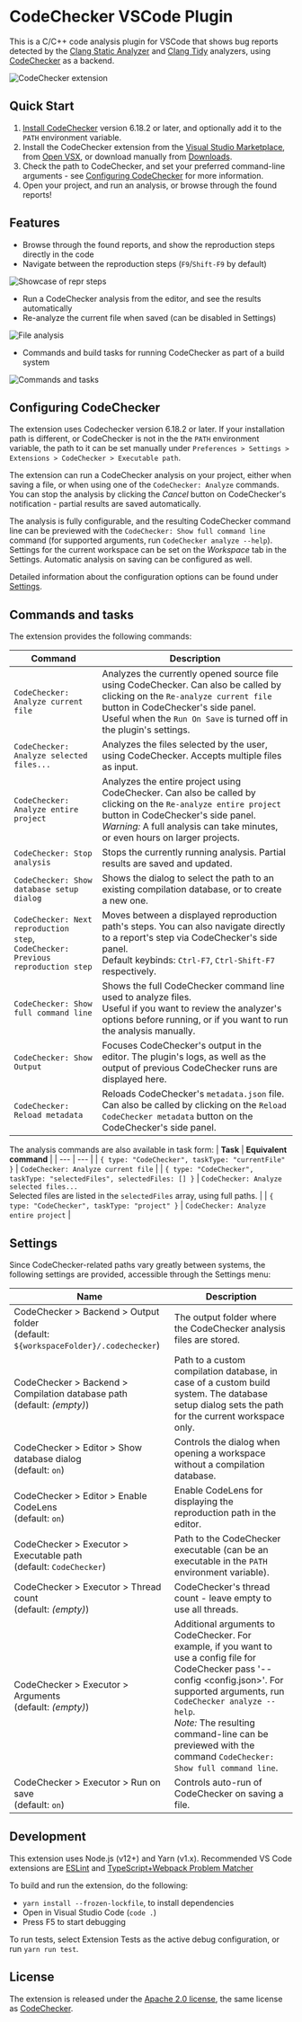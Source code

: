 # CodeChecker VSCode Plugin

This is a C/C++ code analysis plugin for VSCode that shows bug reports detected by the [Clang Static Analyzer] and [Clang Tidy] analyzers, using [CodeChecker] as a backend.

[Clang Static Analyzer]: http://clang-analyzer.llvm.org/
[Clang Tidy]: http://clang.llvm.org/extra/clang-tidy/
[CodeChecker]: https://github.com/Ericsson/codechecker

![CodeChecker extension](media/codechecker-splash.png)

## Quick Start

1. [Install CodeChecker] version 6.18.2 or later, and optionally add it to the `PATH` environment variable.
2. Install the CodeChecker extension from the [Visual Studio Marketplace], from [Open VSX], or download manually from [Downloads].
3. Check the path to CodeChecker, and set your preferred command-line arguments - see [Configuring CodeChecker] for more information.
4. Open your project, and run an analysis, or browse through the found reports!

[Install CodeChecker]: https://github.com/Ericsson/CodeChecker#install-guide
[Visual Studio Marketplace]: https://marketplace.visualstudio.com/items?itemName=codechecker.vscode-codechecker
[Open VSX]: https://open-vsx.org/extension/codechecker/codechecker
[Downloads]: https://github.com/Ericsson/CodecheckerVSCodePlugin/releases
[Configuring CodeChecker]: #configuring-codechecker

## Features

- Browse through the found reports, and show the reproduction steps directly in the code
- Navigate between the reproduction steps (`F9`/`Shift-F9` by default)

![Showcase of repr steps](media/codechecker-repr-step.gif)

- Run a CodeChecker analysis from the editor, and see the results automatically
- Re-analyze the current file when saved (can be disabled in Settings)

![File analysis](media/codechecker-analysis.gif)

- Commands and build tasks for running CodeChecker as part of a build system

![Commands and tasks](media/codechecker-tasks.gif)

## Configuring CodeChecker

The extension uses Codechecker version 6.18.2 or later. If your installation path is different, or CodeChecker is not in the the `PATH` environment variable, the path to it can be set manually under `Preferences > Settings > Extensions > CodeChecker > Executable path`.

The extension can run a CodeChecker analysis on your project, either when saving a file, or when using one of the `CodeChecker: Analyze` commands. You can stop the analysis by clicking the *Cancel* button on CodeChecker's notification - partial results are saved automatically.

The analysis is fully configurable, and the resulting CodeChecker command line can be previewed with the `CodeChecker: Show full command line` command (for supported arguments, run `CodeChecker analyze --help`). Settings for the current workspace can be set on the *Workspace* tab in the Settings. Automatic analysis on saving can be configured as well.

Detailed information about the configuration options can be found under [Settings].

[Settings]: #settings

## Commands and tasks

The extension provides the following commands:

| Command | Description |
| --- | --- |
| `CodeChecker: Analyze current file` | Analyzes the currently opened source file using CodeChecker. Can also be called by clicking on the `Re-analyze current file` button in CodeChecker's side panel. <br> Useful when the `Run On Save` is turned off in the plugin's settings. |
| `CodeChecker: Analyze selected files...` | Analyzes the files selected by the user, using CodeChecker. Accepts multiple files as input. |
| `CodeChecker: Analyze entire project` | Analyzes the entire project using CodeChecker. Can also be called by clicking on the `Re-analyze entire project` button in CodeChecker's side panel.<br> *Warning:* A full analysis can take minutes, or even hours on larger projects. |
| `CodeChecker: Stop analysis` | Stops the currently running analysis. Partial results are saved and updated. |
| `CodeChecker: Show database setup dialog` | Shows the dialog to select the path to an existing compilation database, or to create a new one. |
| `CodeChecker: Next reproduction step`, <br> `CodeChecker: Previous reproduction step` | Moves between a displayed reproduction path's steps. You can also navigate directly to a report's step via CodeChecker's side panel. <br> Default keybinds: `Ctrl-F7`, `Ctrl-Shift-F7` respectively. |
| `CodeChecker: Show full command line` | Shows the full CodeChecker command line used to analyze files. <br> Useful if you want to review the analyzer's options before running, or if you want to run the analysis manually. |
| `CodeChecker: Show Output` | Focuses CodeChecker's output in the editor. The plugin's logs, as well as the output of previous CodeChecker runs are displayed here. |
| `CodeChecker: Reload metadata` | Reloads CodeChecker's `metadata.json` file. Can also be called by clicking on the `Reload CodeChecker metadata` button on the CodeChecker's side panel. |


The analysis commands are also available in task form:
| **Task** | **Equivalent command** |
| --- | --- |
| `{ type: "CodeChecker", taskType: "currentFile" }` | `CodeChecker: Analyze current file` |
| `{ type: "CodeChecker", taskType: "selectedFiles", selectedFiles: [] }` | `CodeChecker: Analyze selected files...` <br> Selected files are listed in the `selectedFiles` array, using full paths. |
| `{ type: "CodeChecker", taskType: "project" }` | `CodeChecker: Analyze entire project` |

## Settings

Since CodeChecker-related paths vary greatly between systems, the following settings are provided, accessible through the Settings menu:

| Name | Description |
| --- | --- |
| CodeChecker > Backend > Output folder <br> (default: `${workspaceFolder}/.codechecker`) | The output folder where the CodeChecker analysis files are stored. |
| CodeChecker > Backend > Compilation database path <br> (default: *(empty)*) | Path to a custom compilation database, in case of a custom build system. The database setup dialog sets the path for the current workspace only. |
| CodeChecker > Editor > Show database dialog <br> (default: `on`) | Controls the dialog when opening a workspace without a compilation database. |
| CodeChecker > Editor > Enable CodeLens <br> (default: `on`) | Enable CodeLens for displaying the reproduction path in the editor. |
| CodeChecker > Executor > Executable path <br> (default: `CodeChecker`) |  Path to the CodeChecker executable (can be an executable in the `PATH` environment variable). |
| CodeChecker > Executor > Thread count <br> (default: *(empty)*) | CodeChecker's thread count - leave empty to use all threads. |
| CodeChecker > Executor > Arguments <br> (default: *(empty)*) | Additional arguments to CodeChecker. For example, if you want to use a config file for CodeChecker pass '--config <config.json>'. For supported arguments, run `CodeChecker analyze --help`. <br> *Note:* The resulting command-line can be previewed with the command `CodeChecker: Show full command line`. |
| CodeChecker > Executor > Run on save <br> (default: `on`) | Controls auto-run of CodeChecker on saving a file. |

## Development

This extension uses Node.js (v12+) and Yarn (v1.x).
Recommended VS Code extensions are [ESLint] and [TypeScript+Webpack Problem Matcher]

To build and run the extension, do the following:

* `yarn install --frozen-lockfile`, to install dependencies
* Open in Visual Studio Code (`code .`)
* Press F5 to start debugging
  
To run tests, select Extension Tests as the active debug configuration, or run `yarn run test`.

[ESLint]: https://marketplace.visualstudio.com/items?itemName=dbaeumer.vscode-eslint
[TypeScript+Webpack Problem Matcher]: https://marketplace.visualstudio.com/items?itemName=amodio.tsl-problem-matcher

## License

The extension is released under the [Apache 2.0 license], the same license as [CodeChecker].

[Apache 2.0 license]: https://github.com/Ericsson/CodecheckerVSCodePlugin/blob/main/LICENSE
